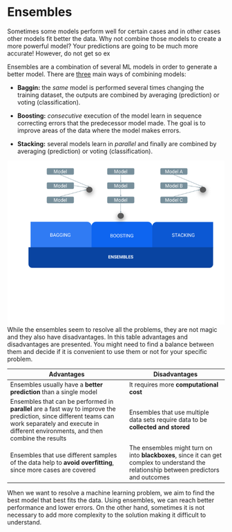 # Ensembles

Sometimes some models perform well for certain cases and in other cases other models fit better the data. Why not combine those models to create a more powerful model? Your predictions are going to be much more accurate! However, do not get so ex 

Ensembles are a combination of several ML models in order to generate a better model. 
There are [three](https://stats.stackexchange.com/questions/18891/bagging-boosting-and-stacking-in-machine-learning) main ways of combining models:         
 
 
- **Baggin:** the *same* model is performed several times changing the training dataset, the outputs are combined by averaging (prediction) or voting (classification).                  

- **Boosting:** *consecutive* execution of the model learn in sequence correcting errors that the predecessor model made. The goal is to improve areas of the data where the model makes errors.             

- **Stacking:** several models learn in *parallel* and finally are combined by averaging (prediction) or voting (classification).         


![ensembles](images/Ensembles.png)
While the ensembles seem to resolve all the problems, they are not magic and they also have disadvantages. In this table advantages and disadvantages are presented. You might need to find a balance between them and decide if it is convenient to use them or not for your specific problem. 


|Advantages|Disadvantages|
|----------|-------------|
|Ensembles usually have a **better prediction** than a single model|It requires more **computational cost**|
|Ensembles that can be performed in **parallel** are a fast way to improve the prediction, since different teams can work separately and execute in different environments, and then combine the results	|Ensembles that use multiple data sets require data to be **collected and stored**|
|Ensembles that use different samples of the data help to **avoid overfitting**, since more cases are covered|The ensembles might turn on into **blackboxes**, since it can get complex to understand the relationship between predictors and outcomes|


When we want to resolve a machine learning problem, we aim to find the best model that best fits the data. Using ensembles, we can reach better performance and lower errors. On the other hand, sometimes it is not necessary to add more complexity to the solution making it difficult to understand. 

